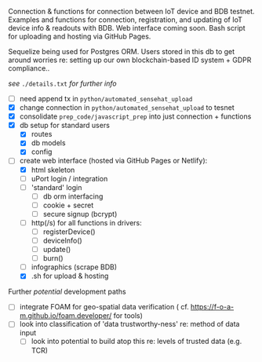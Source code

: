 Connection &amp; functions for connection between IoT device and BDB testnet.
Examples and functions for connection, registration, and updating of IoT device info & readouts with BDB.
Web interface coming soon. Bash script for uploading and hosting via GitHub Pages.

Sequelize being used for Postgres ORM. Users stored in this db to get around worries re: setting up our own blockchain-based ID system + GDPR compliance..

*see* `./details.txt` *for further info*

- [ ] need append tx in `python/automated_sensehat_upload`
- [x] change connection in `python/automated_sensehat_upload` to tesnet
- [x] consolidate `prep_code/javascript_prep` into just connection + functions
- [x] db setup for standard users
	+ [x] routes
	+ [x] db models
	+ [x] config
- [ ] create web interface (hosted via GitHub Pages or Netlify):
	+ [x] html skeleton
	+ [ ] uPort login / integration
	+ [ ] 'standard' login
		- [ ] db orm interfacing
		- [ ] cookie + secret
		- [ ] secure signup (bcrypt)
	+ [ ] http(/s) for all functions in drivers:
		- [ ] registerDevice()
		- [ ] deviceInfo()
		- [ ] update()
		- [ ] burn()
	+ [ ] infographics (scrape BDB)
	+ [x] .sh for upload & hosting

Further *potential* development paths
- [ ] integrate FOAM for geo-spatial data verification ( cf. https://f-o-a-m.github.io/foam.developer/ for tools)
- [ ] look into classification of 'data trustworthy-ness' re: method of data input
	+ [ ] look into potential to build atop this re: levels of trusted data (e.g. TCR)
